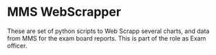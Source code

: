 # MMS WebScrapper

These are set of python scripts to Web Scrapp several charts, and data from MMS for the exam board reports. This is part of the role as Exam officer. 

